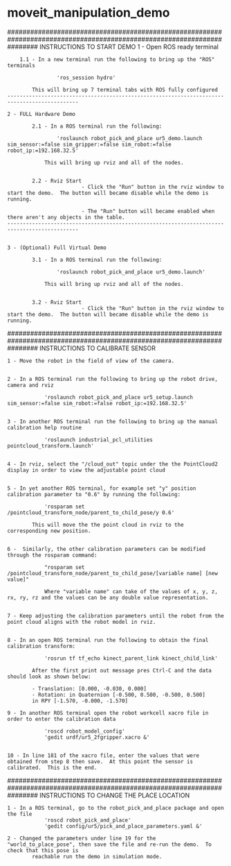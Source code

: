 moveit_manipulation_demo
========================


########################################################################################################################
INSTRUCTIONS TO START DEMO
 1 - Open ROS ready terminal

		1.1 - In a new terminal run the following to bring up the "ROS" terminals
			
					'ros_session hydro'
			
			This will bring up 7 terminal tabs with ROS fully configured
	---------------------------------------------------------------------------------------------
	
	2 - FULL Hardware Demo

			2.1	- In a ROS terminal run the following:

					'roslaunch robot_pick_and_place ur5_demo.launch sim_sensor:=false sim_gripper:=false sim_robot:=false robot_ip:=192.168.32.5'

				This will bring up rviz and all of the nodes.


			2.2 - Rviz Start
							- Click the "Run" button in the rviz window to start the demo.  The button will became disable while the demo is running.

					 		- The "Run" button will became enabled when there aren't any objects in the table.  
	---------------------------------------------------------------------------------------------


	3 - (Optional) Full Virtual Demo

			3.1	- In a ROS terminal run the following:

					'roslaunch robot_pick_and_place ur5_demo.launch'

				This will bring up rviz and all of the nodes.


			3.2 - Rviz Start
							- Click the "Run" button in the rviz window to start the demo.  The button will became disable while the demo is running.

########################################################################################################################
INSTRUCTIONS TO CALIBRATE SENSOR

	1 - Move the robot in the field of view of the camera.


	2 -	In a ROS terminal run the following to bring up the robot drive, camera and rviz
		
				'roslaunch robot_pick_and_place ur5_setup.launch sim_sensor:=false sim_robot:=false robot_ip:=192.168.32.5'


	3 -	In another ROS terminal run the following to bring up the manual calibration help routine

				'roslaunch industrial_pcl_utilities pointcloud_transform.launch'


	4 - In rviz, select the "/cloud_out" topic under the the PointCloud2 display in order to view the adjustable point cloud


	5 - In yet another ROS terminal, for example set "y" position calibration parameter to "0.6" by running the following:

				'rosparam set /pointcloud_transform_node/parent_to_child_pose/y 0.6'

			This will move the the point cloud in rviz to the corresponding new position.


	6 -  Similarly, the other calibration parameters can be modified through the rosparam command:

 				"rosparam set /pointcloud_transform_node/parent_to_child_pose/[variable name] [new value]"

				Where "variable name" can take of the values of x, y, z, rx, ry, rz and the values can be any double value representation.


	7 - Keep adjusting the calibration parameters until the robot from the point cloud aligns with the robot model in rviz.

			
	8 - In an open ROS terminal run the following to obtain the final calibration transform:

				'rosrun tf tf_echo kinect_parent_link kinect_child_link'

			After the first print out message pres Ctrl-C and the data should look as shown below:

			- Translation: [0.000, -0.030, 0.000]
			- Rotation: in Quaternion [-0.500, 0.500, -0.500, 0.500]
            in RPY [-1.570, -0.000, -1.570]

	9 - In another ROS terminal open the robot workcell xacro file in order to enter the calibration data

				'roscd robot_model_config'
				'gedit urdf/ur5_2fgripper.xacro &'


	10 - In line 181 of the xacro file, enter the values that were obtained from step 8 then save.  At this point the sensor is calibrated.  This is the end.

########################################################################################################################
INSTRUCTIONS TO CHANGE THE PLACE LOCATION

	1 - In a ROS terminal, go to the robot_pick_and_place package and open the file
				'roscd robot_pick_and_place'
				'gedit config/ur5/pick_and_place_parameters.yaml &'

	2 - Changed the parameters under line 19 for the "world_to_place_pose", then save the file and re-run the demo.  To check that this pose is
			reachable run the demo in simulation mode.

	
